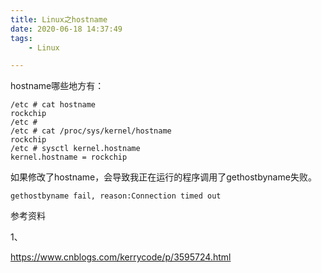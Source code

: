 ```yaml
---
title: Linux之hostname
date: 2020-06-18 14:37:49
tags:
	- Linux

---
```




hostname哪些地方有：

```
/etc # cat hostname
rockchip
/etc #
/etc # cat /proc/sys/kernel/hostname
rockchip
/etc # sysctl kernel.hostname
kernel.hostname = rockchip
```

如果修改了hostname，会导致我正在运行的程序调用了gethostbyname失败。

```
gethostbyname fail, reason:Connection timed out
```



参考资料

1、

https://www.cnblogs.com/kerrycode/p/3595724.html